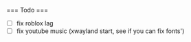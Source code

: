 === Todo ===

- [ ] fix roblox lag
- [ ] fix youtube music (xwayland start, see if you can fix fonts')
